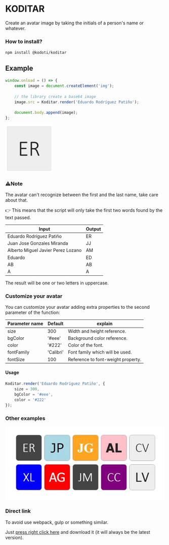 # KODITAR
Create an avatar image by taking the initials of a person's name or whatever.

### How to install?

```
npm install @kodoti/koditar
```

## Example

``` javascript
window.onload = () => {
    const image = document.createElement('img');

    // the library create a base64 image
    image.src = Koditar.render('Eduardo Rodríguez Patiño');

    document.body.append(image);
};
```

<img src="resources/example-a.jpg" style="width:150px;" />

### ⚠️Note
The avatar can't recognize between the first and the last name, take care about that.

👉 This means that the script will only take the first two words found by the text passed.

| Input | Output |
| ------------- | ------------- |
| Eduardo Rodríguez Patiño  | ER
| Juan Jose Gonzales Miranda  | JJ
| Alberto Miguel Javier Perez Lozano  | AM
| Eduardo  | ED
| AB  | AB
| A  | A

The result will be one or two letters in uppercase.

### Customize your avatar
You can customize your avatar adding extra properties to the second parameter of the function:

| Parameter name | Default | explain |
| ------------- | ------------- | ------------- |
| size  | 300  | Width and height reference.
| bgColor  | '#eee'  | Background color reference.
| color  | '#222'  | Color of the font.
| fontFamily  | 'Calibri'  | Font family which will be used.
| fontSize  | 100  | Reference to font-weight property.

#### Usage
``` javascript
Koditar.render('Eduardo Rodríguez Patiño', {
    size = 300,
    bgColor = '#eee',
    color = '#222'
});
```

### Other examples
<img src="resources/result.jpg">

### Direct link
To avoid use webpack, gulp or something similar.

Just <a href="https://raw.githubusercontent.com/Anexsoft/koditar/main/dist/index.js">press right click here</a> and download it (it will always be the latest version).